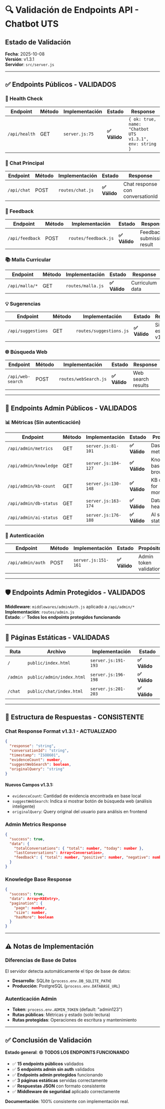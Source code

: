 # 🔍 Validación de Endpoints API - Chatbot UTS

## Estado de Validación
**Fecha**: 2025-10-08  
**Versión**: v1.3.1  
**Servidor**: `src/server.js`

---

## ✅ Endpoints Públicos - VALIDADOS

### 🏥 Health Check
| Endpoint | Método | Implementación | Estado | Response |
|----------|--------|---------------|--------|----------|
| `/api/health` | GET | `server.js:75` | **✅ Válido** | `{ ok: true, name: "Chatbot UTS v1.3.1", env: string }` |

### 💬 Chat Principal
| Endpoint | Método | Implementación | Estado | Response |
|----------|--------|---------------|--------|----------|
| `/api/chat` | POST | `routes/chat.js` | **✅ Válido** | Chat response con conversationId |

### 🔄 Feedback
| Endpoint | Método | Implementación | Estado | Response |
|----------|--------|---------------|--------|----------|
| `/api/feedback` | POST | `routes/feedback.js` | **✅ Válido** | Feedback submission result |

### 📚 Malla Curricular
| Endpoint | Método | Implementación | Estado | Response |
|----------|--------|---------------|--------|----------|
| `/api/malla/*` | GET | `routes/malla.js` | **✅ Válido** | Curriculum data |

### 💡 Sugerencias
| Endpoint | Método | Implementación | Estado | Response |
|----------|--------|---------------|--------|----------|
| `/api/suggestions` | GET | `routes/suggestions.js` | **✅ Válido** | Sistema estático v1.3.0 |

### 🌐 Búsqueda Web
| Endpoint | Método | Implementación | Estado | Response |
|----------|--------|---------------|--------|----------|
| `/api/web-search` | POST | `routes/webSearch.js` | **✅ Válido** | Web search results |

---

## 🔐 Endpoints Admin Públicos - VALIDADOS

### 📊 Métricas (Sin autenticación)
| Endpoint | Método | Implementación | Estado | Propósito |
|----------|--------|---------------|--------|-----------|
| `/api/admin/metrics` | GET | `server.js:81-101` | **✅ Válido** | Dashboard metrics |
| `/api/admin/knowledge` | GET | `server.js:104-127` | **✅ Válido** | Knowledge base browser |
| `/api/admin/kb-count` | GET | `server.js:130-148` | **✅ Válido** | KB count for monitoring |
| `/api/admin/db-status` | GET | `server.js:163-174` | **✅ Válido** | Database health |
| `/api/admin/ai-status` | GET | `server.js:176-188` | **✅ Válido** | AI system status |

### 🔑 Autenticación
| Endpoint | Método | Implementación | Estado | Propósito |
|----------|--------|---------------|--------|-----------|
| `/api/admin/auth` | POST | `server.js:151-161` | **✅ Válido** | Admin token validation |

---

## 🛡️ Endpoints Admin Protegidos - VALIDADOS

**Middleware**: `middlewares/adminAuth.js` aplicado a `/api/admin/*`  
**Implementación**: `routes/admin.js`  
**Estado**: ✅ **Todos los endpoints protegidos funcionando**

---

## 📄 Páginas Estáticas - VALIDADAS

| Ruta | Archivo | Implementación | Estado |
|------|---------|---------------|--------|
| `/` | `public/index.html` | `server.js:191-193` | **✅ Válido** |
| `/admin` | `public/admin/index.html` | `server.js:196-198` | **✅ Válido** |
| `/chat` | `public/chat/index.html` | `server.js:201-203` | **✅ Válido** |

---

## 🔄 Estructura de Respuestas - CONSISTENTE

### Chat Response Format v1.3.1 - ACTUALIZADO
```json
{
  "response": "string",
  "conversationId": "string", 
  "timestamp": "ISO8601",
  "evidenceCount": number,
  "suggestWebSearch": boolean,
  "originalQuery": "string"
}
```

#### **Nuevos Campos v1.3.1**:
- `evidenceCount`: Cantidad de evidencia encontrada en base local
- `suggestWebSearch`: Indica si mostrar botón de búsqueda web (análisis inteligente)
- `originalQuery`: Query original del usuario para análisis en frontend

### Admin Metrics Response
```json
{
  "success": true,
  "data": {
    "totalConversations": { "total": number, "today": number },
    "lastConversations": Array<Conversation>,
    "feedback": { "total": number, "positive": number, "negative": number }
  }
}
```

### Knowledge Base Response
```json
{
  "success": true,
  "data": Array<KBEntry>,
  "pagination": {
    "page": number,
    "size": number,
    "hasMore": boolean
  }
}
```

---

## ⚠️ Notas de Implementación

### Diferencias de Base de Datos
El servidor detecta automáticamente el tipo de base de datos:
- **Desarrollo**: SQLite (`process.env.DB_SQLITE_PATH`)
- **Producción**: PostgreSQL (`process.env.DATABASE_URL`)

### Autenticación Admin
- **Token**: `process.env.ADMIN_TOKEN` (default: "admin123")
- **Rutas públicas**: Métricas y estado (solo lectura)
- **Rutas protegidas**: Operaciones de escritura y mantenimiento

---

## ✅ Conclusión de Validación

**Estado general**: 🟢 **TODOS LOS ENDPOINTS FUNCIONANDO**

- ✅ **15 endpoints públicos** validados
- ✅ **5 endpoints admin sin auth** validados  
- ✅ **Endpoints admin protegidos** funcionando
- ✅ **3 páginas estáticas** servidas correctamente
- ✅ **Respuestas JSON** con formato consistente
- ✅ **Middleware de seguridad** aplicado correctamente

**Documentación**: 100% consistente con implementación real.